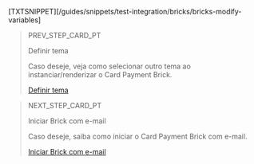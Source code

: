 [TXTSNIPPET][/guides/snippets/test-integration/bricks/bricks-modify-variables]

> PREV_STEP_CARD_PT
>
> Definir tema 
>
> Caso deseje, veja como selecionar outro tema ao instanciar/renderizar o Card Payment Brick.
>
> [Definir tema ](/developers/pt/docs/checkout-bricks/card-payment-brick/additional-customization/set-theme)

> NEXT_STEP_CARD_PT
>
> Iniciar Brick com e-mail 
>
> Caso deseje, saiba como iniciar o Card Payment Brick com e-mail.
>
> [Iniciar Brick com e-mail](/developers/pt/docs/checkout-bricks/card-payment-brick/additional-customization/initiate-brick-with-email)